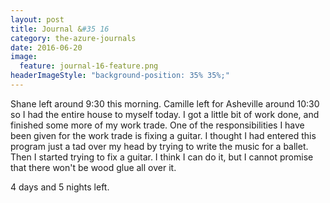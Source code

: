 ```yaml
---
layout: post
title: Journal &#35 16
category: the-azure-journals
date: 2016-06-20
image:
  feature: journal-16-feature.png
headerImageStyle: "background-position: 35% 35%;"
---
```

Shane left around 9:30 this morning. Camille left for Asheville around 10:30 so I had the entire house to myself today. I got a little bit of work done, and finished some more of my work trade. One of the responsibilities I have been given for the work trade is fixing a guitar. I thought I had entered this program just a tad over my head by trying to write the music for a ballet. Then I started trying to fix a guitar. I think I can do it, but I cannot promise that there won't be wood glue all over it. 

4 days and 5 nights left. 
